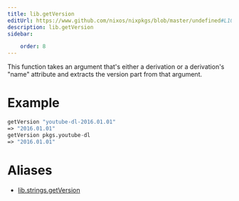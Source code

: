 ```yaml
---
title: lib.getVersion
editUrl: https://www.github.com/nixos/nixpkgs/blob/master/undefined#L1025C16
description: lib.getVersion
sidebar:

    order: 8
---
```


This function takes an argument that's either a derivation or a
derivation's "name" attribute and extracts the version part from that
argument.

# Example

```nix
getVersion "youtube-dl-2016.01.01"
=> "2016.01.01"
getVersion pkgs.youtube-dl
=> "2016.01.01"
```


# Aliases

- [lib.strings.getVersion](/nix-doc-comments/reference/lib/strings/lib-strings-getversion)


